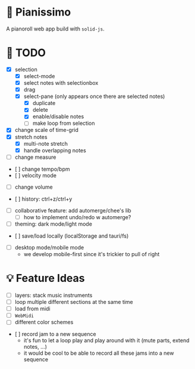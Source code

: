 # 🎹 Pianissimo

A pianoroll web app build with `solid-js`.

# 📝 TODO

- [x] selection
  - [x] select-mode
  - [x] select notes with selectionbox
  - [x] drag
  - [x] select-pane (only appears once there are selected notes)
    - [x] duplicate
    - [x] delete
    - [x] enable/disable notes
    - [ ] make loop from selection
- [x] change scale of time-grid
- [x] stretch notes
  - [x] multi-note stretch
  - [x] handle overlapping notes
- [ ] change measure
- [ ] change tempo/bpm
- [ ] velocity mode
- [ ] change volume
- [ ] history: ctrl+z/ctrl+y
- [ ] collaborative feature: add automerge/chee's lib
  - [ ] how to implement undo/redo w automerge?
- [ ] theming: dark mode/light mode
- [ ] save/load locally (localStorage and tauri/fs)
- [ ] desktop mode/mobile mode
  - we develop mobile-first since it's trickier to pull of right

# 💡 Feature Ideas

- [ ] layers: stack music instruments
- [ ] loop multiple different sections at the same time
- [ ] load from midi
- [ ] `WebMidi`
- [ ] different color schemes
- [ ] record jam to a new sequence
  - it's fun to let a loop play and play around with it (mute parts, extend notes, ...)
  - it would be cool to be able to record all these jams into a new sequence

